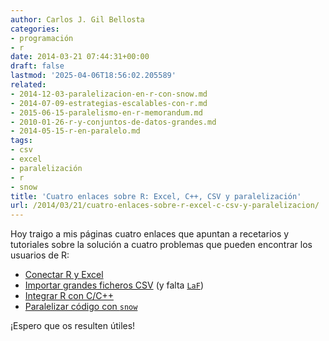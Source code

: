 ```yaml
---
author: Carlos J. Gil Bellosta
categories:
- programación
- r
date: 2014-03-21 07:44:31+00:00
draft: false
lastmod: '2025-04-06T18:56:02.205589'
related:
- 2014-12-03-paralelizacion-en-r-con-snow.md
- 2014-07-09-estrategias-escalables-con-r.md
- 2015-06-15-paralelismo-en-r-memorandum.md
- 2010-01-26-r-y-conjuntos-de-datos-grandes.md
- 2014-05-15-r-en-paralelo.md
tags:
- csv
- excel
- paralelización
- r
- snow
title: 'Cuatro enlaces sobre R: Excel, C++, CSV y paralelización'
url: /2014/03/21/cuatro-enlaces-sobre-r-excel-c-csv-y-paralelizacion/
---
```


Hoy traigo a mis páginas cuatro enlaces que apuntan a recetarios y tutoriales sobre la solución a cuatro problemas que pueden encontrar los usuarios de R:

* [Conectar R y Excel](http://www.thertrader.com/2014/02/11/a-million-ways-to-connect-r-and-excel/)
* [Importar grandes ficheros CSV](http://statcompute.wordpress.com/2014/02/11/efficiency-of-importing-large-csv-files-in-r/) (y falta [`LaF`](http://cran.fhcrc.org/web/packages/LaF/index.html))
* [Integrar R con C/C++](http://anythingbutrbitrary.blogspot.ch/2014/02/three-ways-to-call-cc-from-r.html)
* [Paralelizar código con `snow`](http://hernanresnizky.com/2014/01/10/quick-guide-to-parallel-r-with-snow/)

¡Espero que os resulten útiles!